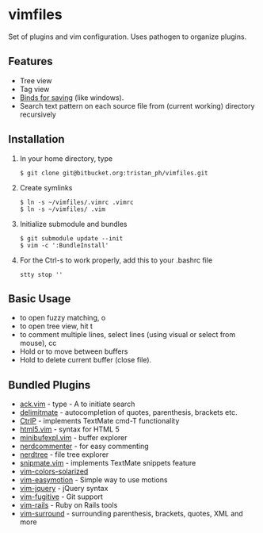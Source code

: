 vimfiles
========

Set of plugins and vim configuration. Uses pathogen to organize plugins.

Features
---------
 * Tree view
 * Tag view
 * [Binds <C-s> for saving](http://sigttou.com/vim-ctrl-s) (like windows).
 * Search text pattern on each source file from (current working) directory recursively

Installation
------------
 1. In your home directory, type

        $ git clone git@bitbucket.org:tristan_ph/vimfiles.git

 2. Create symlinks

        $ ln -s ~/vimfiles/.vimrc .vimrc
        $ ln -s ~/vimfiles/ .vim

 3. Initialize submodule and bundles

        $ git submodule update --init
        $ vim -c ':BundleInstall'

 4. For the Ctrl-s to work properly, add this to your .bashrc file

        stty stop ''

Basic Usage
-----------
 * to open fuzzy matching, <Leader>o
 * to open tree view, hit <Leader>t
 * to comment multiple lines, select lines
   (using visual or select from mouse), <Leader>cc
 * Hold <C-h> or <C-l> to move between buffers
 * Hold <C-d> to delete current buffer (close file).

Bundled Plugins
---------------
 * [ack.vim](https://github.com/mileszs/ack.vim) - type <leader> - A to initiate search
 * [delimitmate](https://github.com/Raimondi/delimitMate.git) - autocompletion of quotes, parenthesis, brackets etc.
 * [CtrlP](https://github.com/kien/ctrlp.vim) - implements TextMate cmd-T functionality
 * [html5.vim](https://github.com/othree/html5.vim.git) - syntax for HTML 5
 * [minibufexpl.vim](https://github.com/fholgado/minibufexpl.vim.git) - buffer explorer
 * [nerdcommenter](https://github.com/scrooloose/nerdcommenter.git) - for easy commenting
 * [nerdtree](https://github.com/scrooloose/nerdtree.git) - file tree explorer
 * [snipmate.vim](https://github.com/msanders/snipmate.vim.git) - implements TextMate snippets feature
 * [vim-colors-solarized](https://github.com/altercation/vim-colors-solarized.git)
 * [vim-easymotion](https://github.com/Lokaltog/vim-easymotion.git) - Simple way to use motions
 * [vim-jquery](https://github.com/itspriddle/vim-jquery.git) - jQuery syntax
 * [vim-fugitive](https://github.com/tpope/vim-fugitive.git) - Git support
 * [vim-rails](https://github.com/tpope/vim-rails.git) - Ruby on Rails tools
 * [vim-surround](https://github.com/tpope/vim-surround.git) - surrounding parenthesis, brackets, quotes, XML and more
